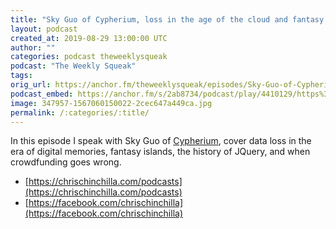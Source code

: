 ```yaml
---
title: "Sky Guo of Cypherium, loss in the age of the cloud and fantasy islands"
layout: podcast
created_at: 2019-08-29 13:00:00 UTC
author: ""
categories: podcast theweeklysqueak
podcast: "The Weekly Squeak"
tags: 
orig_url: https://anchor.fm/theweeklysqueak/episodes/Sky-Guo-of-Cypherium--loss-in-the-age-of-the-cloud-and-fantasy-islands-e553ah
podcast_embed: https://anchor.fm/s/2ab8734/podcast/play/4410129/https%3A%2F%2Fd3ctxlq1ktw2nl.cloudfront.net%2Fstaging%2F2019-7-29%2F22009910-44100-2-f774140f4b65c.m4a
image: 347957-1567060150022-2cec647a449ca.jpg
permalink: /:categories/:title/
---
```

In this episode I speak with Sky Guo of [Cypherium](https://cypherium.io/), cover data loss in the era of digital memories, fantasy islands, the history of JQuery, and when crowdfunding goes wrong.

- [https://chrischinchilla.com/podcasts](https://chrischinchilla.com/podcasts)
- [https://facebook.com/chrischinchilla](https://facebook.com/chrischinchilla)